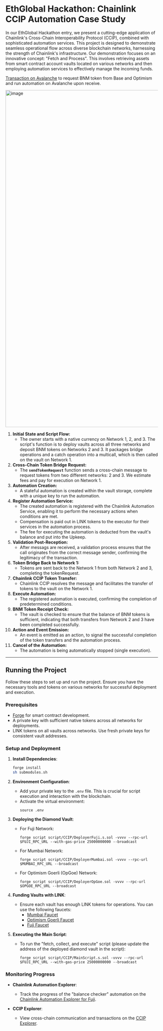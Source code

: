 # EthGlobal Hackathon: Chainlink CCIP Automation Case Study

In our EthGlobal Hackathon entry, we present a cutting-edge application of Chainlink's Cross-Chain Interoperability Protocol (CCIP), combined with sophisticated automation services. This project is designed to demonstrate seamless operational flow across diverse blockchain networks, harnessing the strength of Chainlink's infrastructure. Our demonstration focuses on an innovative concept: "Fetch and Process". This involves retrieving assets from smart contract account vaults located on various networks and then employing automation services to effectively manage the incoming funds.

[Transaction on Avalanche](https://ccip.chain.link/msg/0x0d9029f0f399a571cfa6f3f3162c7dcce72ee2d360dc97db17d72cd9fae8167d) to request BNM token from Base and Optimism and run automation on Avalanche upon receive.

<img width="1112" alt="image" src="https://github.com/dittonetwork/ethglobal-hackathon-interchain/assets/121140761/0daca426-5c23-4e7e-a3bd-fd643bef4ff2">



1. **Initial State and Script Flow:**
    - The owner starts with a native currency on Network 1, 2, and 3. The script's function is to deploy vaults across all three networks and deposit BNM tokens on Networks 2 and 3. It packages bridge operations and a catch operation into a multicall, which is then called on the vault on Network 1.
2. **Cross-Chain Token Bridge Request:**
    - The **`sendTokenRequest`** function sends a cross-chain message to request tokens from two different networks: 2 and 3. We estimate fees and pay for execution on Network 1.
3. **Automation Creation:**
    - A stateful automation is created within the vault storage, complete with a unique key to run the automation.
4. **Register Automation Service:**
    - The created automation is registered with the Chainlink Automation Service, enabling it to perform the necessary actions when conditions are met.
    - Compensation is paid out in LINK tokens to the executor for their services in the automation process.
    - The fee for executing the automation is deducted from the vault's balance and put into the Upkeep.
5. **Validation Post-Reception:**
    - After messags are received, a validation process ensures that the call originates from the correct message sender, confirming the legitimacy of the transaction.
6. **Token Bridge Back to Network 1:**
    - Tokens are sent back to the Network 1 from both Network 2 and 3, completing the tokenRequest.
7. **Chainlink CCIP Token Transfer:**
    - Chainlink CCIP resolves the message and facilitates the transfer of tokens to the vault on the Network 1.
8. **Execute Automation:**
    - The registered automation is executed, confirming the completion of predetermined conditions.
9. **BNM Token Receipt Check:**
    - The vault is checked to ensure that the balance of BNM tokens is sufficient, indicating that both transfers from Network 2 and 3 have been completed successfully.
10. **Action and Event Emission:**
    - An event is emitted as an action, to signal the successful completion of the token transfers and the automation process.
11. **Cancel of the Automation:**
    - The automation is being automatically stopped (single execution).
---

## Running the Project

Follow these steps to set up and run the project. Ensure you have the necessary tools and tokens on various networks for successful deployment and execution.

### Prerequisites
- [Forge](https://github.com/foundry-rs/foundry) for smart contract development.
- A private key with sufficient native tokens across all networks for deployments.
- LINK tokens on all vaults across networks. Use fresh private keys for consistent vault addresses.

### Setup and Deployment

1. **Install Dependencies**:
   ```bash
   forge install
   sh submodules.sh
   ```

2. **Environment Configuration**:
   - Add your private key to the `.env` file. This is crucial for script execution and interaction with the blockchain.
   - Activate the virtual environment:
     ```
     source .env
     ```

3. **Deploying the Diamond Vault**:
   - For Fuji Network:
     ```
     forge script script/CCIP/DeployerFuji.s.sol -vvvv --rpc-url $FUJI_RPC_URL --with-gas-price 25000000000 --broadcast
     ```
   - For Mumbai Network:
     ```
     forge script script/CCIP/DeployerMumbai.sol -vvvv --rpc-url $MUMBAI_RPC_URL --broadcast
     ```
   - For Optimism Goerli (OpGoe) Network:
     ```
     forge script script/CCIP/DeployerOpGoe.sol -vvvv --rpc-url $OPGOE_RPC_URL --broadcast
     ```

4. **Funding Vaults with LINK**:
   - Ensure each vault has enough LINK tokens for operations. You can use the following faucets:
     - [Mumbai Faucet](https://faucets.chain.link/mumbai)
     - [Optimism Goerli Faucet](https://faucets.chain.link/optimism-goerli)
     - [Fuji Faucet](https://faucets.chain.link/fuji)

5. **Executing the Main Script**:
   - To run the "fetch, collect, and execute" script (please update the address of the deployed diamond vault in the script):
     ```
     forge script script/CCIP/MainScript.s.sol -vvvv --rpc-url $FUJI_RPC_URL --with-gas-price 25000000000 --broadcast
     ```

### Monitoring Progress

- **Chainlink Automation Explorer**:
  - Track the progress of the "balance checker" automation on the [Chainlink Automation Explorer for Fuji](https://automation.chain.link/fuji).

- **CCIP Explorer**:
  - View cross-chain communication and transactions on the [CCIP Explorer](https://ccip.chain.link/).
